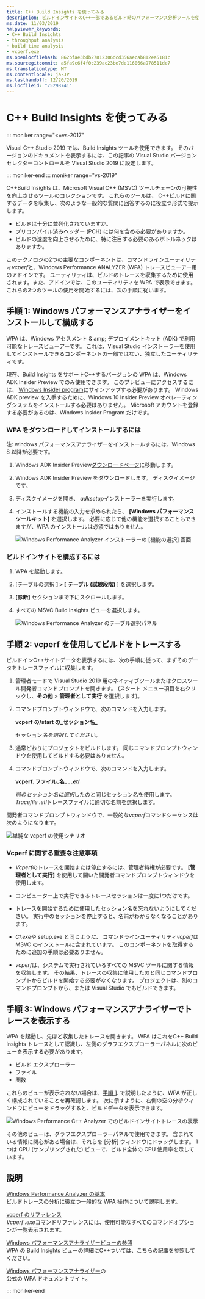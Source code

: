 ```yaml
---
title: C++ Build Insights を使ってみる
description: ビルドインサイトのC++一部であるビルド時のパフォーマンス分析ツールを使用する方法の概要について説明します。
ms.date: 11/03/2019
helpviewer_keywords:
- C++ Build Insights
- throughput analysis
- build time analysis
- vcperf.exe
ms.openlocfilehash: 862bfae3bdb27812306dcd356aecab812ea5181c
ms.sourcegitcommit: a5fa9c6f4f0c239ac23be7de116066a978511de7
ms.translationtype: MT
ms.contentlocale: ja-JP
ms.lasthandoff: 12/20/2019
ms.locfileid: "75298741"
---
```

# <a name="get-started-with-c-build-insights"></a>C++ Build Insights を使ってみる

::: moniker range="<=vs-2017"

Visual C++ Studio 2019 では、Build Insights ツールを使用できます。 そのバージョンのドキュメントを表示するには、この記事の Visual Studio バージョンセレクターコントロールを Visual Studio 2019 に設定します。

::: moniker-end
::: moniker range="vs-2019"

C++Build Insights は、Microsoft Visual C++ (MSVC) ツールチェーンの可視性を向上させるツールのコレクションです。 これらのツールは、 C++ビルドに関するデータを収集し、次のような一般的な質問に回答するのに役立つ形式で提示します。

- ビルドは十分に並列化されていますか。
- プリコンパイル済みヘッダー (PCH) には何を含める必要がありますか。
- ビルドの速度を向上させるために、特に注目する必要のあるボトルネックはありますか。

このテクノロジの2つの主要なコンポーネントは、コマンドラインユーティリティ*vcperf*と、Windows Performance ANALYZER (WPA) トレースビューアー用のアドインです。 ユーティリティは、ビルドのトレースを収集するために使用されます。また、アドインでは、このユーティリティを WPA で表示できます。 これらの2つのツールの使用を開始するには、次の手順に従います。

## <a name="step-1-install-and-configure-windows-performance-analyzer"></a>手順 1: Windows パフォーマンスアナライザーをインストールして構成する

WPA は、Windows アセスメント & amp; デプロイメントキット (ADK) で利用可能なトレースビューアーです。 これは、Visual Studio インストーラーを使用してインストールできるコンポーネントの一部ではない、独立したユーティリティです。

現在、Build Insights をサポートC++するバージョンの WPA は、Windows ADK Insider Preview でのみ使用できます。 このプレビューにアクセスするには、 [Windows Insider program](https://insider.windows.com)にサインアップする必要があります。 Windows ADK preview を入手するために、Windows 10 Insider Preview オペレーティングシステムをインストールする必要はありません。 Microsoft アカウントを登録する必要があるのは、Windows Insider Program だけです。

### <a name="to-download-and-install-wpa"></a>WPA をダウンロードしてインストールするには

注: windows パフォーマンスアナライザーをインストールするには、Windows 8 以降が必要です。

1. Windows ADK Insider Preview[ダウンロードページ](https://www.microsoft.com/en-us/software-download/windowsinsiderpreviewADK)に移動します。

1. Windows ADK Insider Preview をダウンロードします。 ディスクイメージです。

1. ディスクイメージを開き、 *adksetup*インストーラーを実行します。

1. インストールする機能の入力を求められたら、 **[Windows パフォーマンスツールキット]** を選択します。 必要に応じて他の機能を選択することもできますが、WPA のインストールは必須ではありません。

   ![Windows Performance Analyzer インストーラーの [機能の選択] 画面](media/wpa-installation.png)

### <a name="configuration-steps"></a>ビルドインサイトを構成するには

1. WPA を起動します。

1. [テーブルの選択 **] > [** **テーブル (試験段階)** ] を選択します。

1. **[診断]** セクションまで下にスクロールします。

1. すべての MSVC Build Insights ビューを選択します。

   ![Windows Performance Analyzer のテーブル選択パネル](media/wpa-configuration.png)

## <a name="step-2-trace-your-build-with-vcperfexe"></a>手順 2: vcperf を使用してビルドをトレースする

ビルドインC++サイトデータを表示するには、次の手順に従って、まずそのデータをトレースファイルに収集します。

1. 管理者モードで Visual Studio 2019 用のネイティブツールまたはクロスツール開発者コマンドプロンプトを開きます。 (スタート メニュー項目を右クリックし、**その他** > **管理者として実行** を選択します)。

1. コマンドプロンプトウィンドウで、次のコマンドを入力します。

   **vcperf の/start の_セッション名_**

   セッション*名を選択してください*。

1. 通常どおりにプロジェクトをビルドします。 同じコマンドプロンプトウィンドウを使用してビルドする必要はありません。

1. コマンドプロンプトウィンドウで、次のコマンドを入力します。

   **vcperf. ファイル_名_ _. .etl_**

   *前のセッション名に選択*したのと同じセッション名を使用します。 *Tracefile .etl*トレースファイルに適切な名前を選択します。

開発者コマンドプロンプトウィンドウで、一般的な*vcperf*コマンドシーケンスは次のようになります。

![単純な vcperf の使用シナリオ](media/vcperf-simple-usage.png)

### <a name="important-notes-about-vcperfexe"></a>Vcperf に関する重要な注意事項

- *Vcperf*のトレースを開始または停止するには、管理者特権が必要です。 **[管理者として実行]** を使用して開いた開発者コマンドプロンプトウィンドウを使用します。

- コンピューター上で実行できるトレースセッションは一度に1つだけです。

- トレースを開始するために使用したセッション名を忘れないようにしてください。 実行中のセッションを停止すると、名前がわからなくなることがあります。

- *Cl.exe*や setup.exe と同じよう*に、* コマンドラインユーティリティ*vcperf*は MSVC のインストールに含まれています。 このコンポーネントを取得するために追加の手順は必要ありません。

- *vcperf*は、システムで実行されているすべての MSVC ツールに関する情報を収集します。 その結果、トレースの収集に使用したのと同じコマンドプロンプトからビルドを開始する必要がなくなります。 プロジェクトは、別のコマンドプロンプトから、または Visual Studio でもビルドできます。

## <a name="step-3-view-your-trace-in-windows-performance-analyzer"></a>手順 3: Windows パフォーマンスアナライザーでトレースを表示する

WPA を起動し、先ほど収集したトレースを開きます。 WPA はこれをC++ Build Insights トレースとして認識し、左側のグラフエクスプローラーパネルに次のビューを表示する必要があります。

- ビルド エクスプローラー
- ファイル
- 関数

これらのビューが表示されない場合は、[手順 1](#configuration-steps). で説明したように、WPA が正しく構成されていることを再確認します。 次に示すように、右側の空の分析ウィンドウにビューをドラッグすると、ビルドデータを表示できます。

![Windows Performance C++ Analyzer でのビルドインサイトトレースの表示](media/wpa-viewing-trace.gif)

その他のビューは、グラフエクスプローラーパネルで使用できます。 含まれている情報に関心がある場合は、それらを [分析] ウィンドウにドラッグします。 1つは CPU (サンプリングされた) ビューで、ビルド全体の CPU 使用率を示しています。

## <a name="more-information"></a>説明

[Windows Performance Analyzer の基本](wpa-basics.md)\
ビルドトレースの分析に役立つ一般的な WPA 操作について説明します。

[vcperf のリファレンス](vcperf-reference.md)\
*Vcperf .exe*コマンドリファレンスには、使用可能なすべてのコマンドオプションが一覧表示されます。

[Windows パフォーマンスアナライザービューの参照](wpa-views-reference.md)\
WPA の Build Insights ビューの詳細にC++ついては、こちらの記事を参照してください。

[Windows パフォーマンスアナライザー](/windows-hardware/test/wpt/windows-performance-analyzer)の\
公式の WPA ドキュメントサイト。

::: moniker-end
